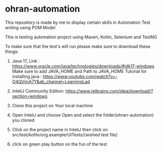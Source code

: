 # ohran-automation

This repository is made by me to display certain skills in Automation Test writing using POM Model

This is testing automation project using Maven, Kotlin, Selenium and TestNG

To make sure that the test's will run please make sure to download these things:

1. Java 17, Link : https://www.oracle.com/java/technologies/downloads/#jdk17-windows
Make sure to add JAVA_HOME and Path to JAVA_HOME
Tutorial for installing java : https://www.youtube.com/watch?v=-O4QVijnA7Y&ab_channel=LearningLad

2. InteliJ Community Edition: https://www.jetbrains.com/idea/download/?section=windows

3. Clone this project on Your local machine

4. Open InteliJ and choose Open and select the folder(ohran-automation) you cloned

5. Click on the project name in InteliJ then click on src/test/kotlin/org.example/UITests/{wished test file}

6. click on green play button on the fun of the test